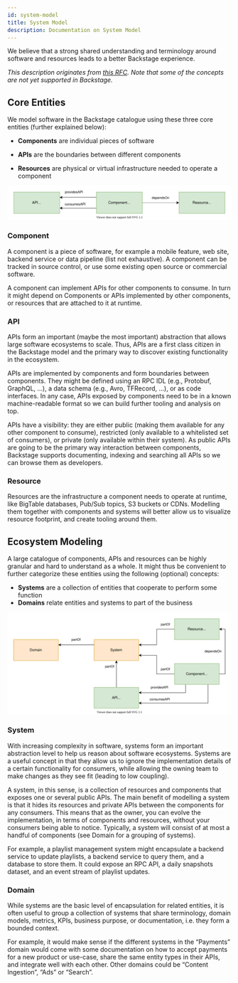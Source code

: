 ```yaml
---
id: system-model
title: System Model
description: Documentation on System Model
---
```


We believe that a strong shared understanding and terminology around software
and resources leads to a better Backstage experience.

_This description originates from
[this RFC](https://github.com/backstage/backstage/issues/390). Note that some of
the concepts are not yet supported in Backstage._

## Core Entities

We model software in the Backstage catalogue using these three core entities
(further explained below):

- **Components** are individual pieces of software

- **APIs** are the boundaries between different components

- **Resources** are physical or virtual infrastructure needed to operate a
  component

![](../../assets/software-catalog/software-model-core-entities.drawio.svg)

### Component

A component is a piece of software, for example a mobile feature, web site,
backend service or data pipeline (list not exhaustive). A component can be
tracked in source control, or use some existing open source or commercial
software.

A component can implement APIs for other components to consume. In turn it might
depend on Components or APIs implemented by other components, or resources that are attached
to it at runtime.

### API

APIs form an important (maybe the most important) abstraction that allows large
software ecosystems to scale. Thus, APIs are a first class citizen in the
Backstage model and the primary way to discover existing functionality in the
ecosystem.

APIs are implemented by components and form boundaries between components. They
might be defined using an RPC IDL (e.g., Protobuf, GraphQL, ...), a data schema
(e.g., Avro, TFRecord, ...), or as code interfaces. In any case, APIs exposed by
components need to be in a known machine-readable format so we can build further
tooling and analysis on top.

APIs have a visibility: they are either public (making them available for any
other component to consume), restricted (only available to a whitelisted set of
consumers), or private (only available within their system). As public APIs are
going to be the primary way interaction between components, Backstage supports
documenting, indexing and searching all APIs so we can browse them as
developers.

### Resource

Resources are the infrastructure a component needs to operate at runtime, like
BigTable databases, Pub/Sub topics, S3 buckets or CDNs. Modelling them together
with components and systems will better allow us to visualize resource
footprint, and create tooling around them.

## Ecosystem Modeling

A large catalogue of components, APIs and resources can be highly granular and
hard to understand as a whole. It might thus be convenient to further categorize
these entities using the following (optional) concepts:

- **Systems** are a collection of entities that cooperate to perform some
  function
- **Domains** relate entities and systems to part of the business

![](../../assets/software-catalog/software-model-entities.drawio.svg)

### System

With increasing complexity in software, systems form an important abstraction
level to help us reason about software ecosystems. Systems are a useful concept
in that they allow us to ignore the implementation details of a certain
functionality for consumers, while allowing the owning team to make changes as
they see fit (leading to low coupling).

A system, in this sense, is a collection of resources and components that
exposes one or several public APIs. The main benefit of modelling a system is
that it hides its resources and private APIs between the components for any
consumers. This means that as the owner, you can evolve the implementation, in
terms of components and resources, without your consumers being able to notice.
Typically, a system will consist of at most a handful of components (see Domain
for a grouping of systems).

For example, a playlist management system might encapsulate a backend service to
update playlists, a backend service to query them, and a database to store them.
It could expose an RPC API, a daily snapshots dataset, and an event stream of
playlist updates.

### Domain

While systems are the basic level of encapsulation for related entities, it is
often useful to group a collection of systems that share terminology, domain
models, metrics, KPIs, business purpose, or documentation, i.e. they form a
bounded context.

For example, it would make sense if the different systems in the “Payments”
domain would come with some documentation on how to accept payments for a new
product or use-case, share the same entity types in their APIs, and integrate
well with each other. Other domains could be “Content Ingestion”, “Ads” or
“Search”.

